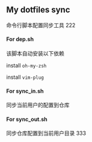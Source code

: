 ## My dotfiles sync
命令行脚本配置同步工具
222

#### For dep.sh
该脚本自动安装以下依赖

install `oh-my-zsh`

install `vim-plug`

#### For sync_in.sh
同步当前用户的配置到仓库

#### For sync_out.sh
同步仓库配置到当前用户目录
333
